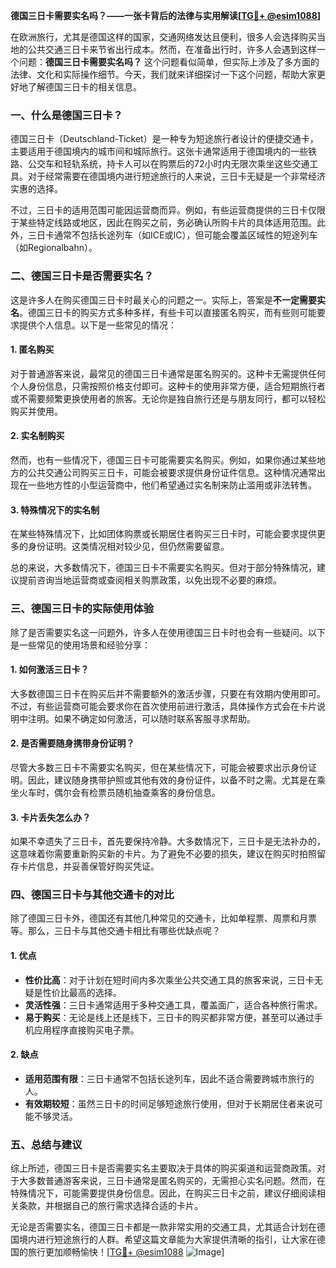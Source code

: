 **德国三日卡需要实名吗？——一张卡背后的法律与实用解读[[TG💪+ @esim1088](https://t.me/s/esim1088)]**

在欧洲旅行，尤其是德国这样的国家，交通网络发达且便利，很多人会选择购买当地的公共交通三日卡来节省出行成本。然而，在准备出行时，许多人会遇到这样一个问题：**德国三日卡需要实名吗？** 这个问题看似简单，但实际上涉及了多方面的法律、文化和实际操作细节。今天，我们就来详细探讨一下这个问题，帮助大家更好地了解德国三日卡的相关信息。

### 一、什么是德国三日卡？

德国三日卡（Deutschland-Ticket）是一种专为短途旅行者设计的便捷交通卡，主要适用于德国境内的城市间和城际旅行。这张卡通常适用于德国境内的一些铁路、公交车和轻轨系统，持卡人可以在购票后的72小时内无限次乘坐这些交通工具。对于经常需要在德国境内进行短途旅行的人来说，三日卡无疑是一个非常经济实惠的选择。

不过，三日卡的适用范围可能因运营商而异。例如，有些运营商提供的三日卡仅限于某些特定线路或地区，因此在购买之前，务必确认所购卡片的具体适用范围。此外，三日卡通常不包括长途列车（如ICE或IC），但可能会覆盖区域性的短途列车（如Regionalbahn）。

### 二、德国三日卡是否需要实名？

这是许多人在购买德国三日卡时最关心的问题之一。实际上，答案是**不一定需要实名**。德国三日卡的购买方式多种多样，有些卡可以直接匿名购买，而有些则可能要求提供个人信息。以下是一些常见的情况：

#### 1. 匿名购买
对于普通游客来说，最常见的德国三日卡通常是匿名购买的。这种卡无需提供任何个人身份信息，只需按照价格支付即可。这种卡的使用非常方便，适合短期旅行者或不需要频繁更换使用者的旅客。无论你是独自旅行还是与朋友同行，都可以轻松购买并使用。

#### 2. 实名制购买
然而，也有一些情况下，德国三日卡可能需要实名购买。例如，如果你通过某些地方的公共交通公司购买三日卡，可能会被要求提供身份证件信息。这种情况通常出现在一些地方性的小型运营商中，他们希望通过实名制来防止滥用或非法转售。

#### 3. 特殊情况下的实名制
在某些特殊情况下，比如团体购票或长期居住者购买三日卡时，可能会要求提供更多的身份证明。这类情况相对较少见，但仍然需要留意。

总的来说，大多数情况下，德国三日卡不需要实名购买。但对于部分特殊情况，建议提前咨询当地运营商或查阅相关购票政策，以免出现不必要的麻烦。

### 三、德国三日卡的实际使用体验

除了是否需要实名这一问题外，许多人在使用德国三日卡时也会有一些疑问。以下是一些常见的使用场景和经验分享：

#### 1. 如何激活三日卡？
大多数德国三日卡在购买后并不需要额外的激活步骤，只要在有效期内使用即可。不过，有些运营商可能会要求你在首次使用前进行激活，具体操作方式会在卡片说明中注明。如果不确定如何激活，可以随时联系客服寻求帮助。

#### 2. 是否需要随身携带身份证明？
尽管大多数三日卡不需要实名购买，但在某些情况下，可能会被要求出示身份证明。因此，建议随身携带护照或其他有效的身份证件，以备不时之需。尤其是在乘坐火车时，偶尔会有检票员随机抽查乘客的身份信息。

#### 3. 卡片丢失怎么办？
如果不幸遗失了三日卡，首先要保持冷静。大多数情况下，三日卡是无法补办的，这意味着你需要重新购买新的卡片。为了避免不必要的损失，建议在购买时拍照留存卡片信息，并妥善保管好购买凭证。

### 四、德国三日卡与其他交通卡的对比

除了德国三日卡外，德国还有其他几种常见的交通卡，比如单程票、周票和月票等。那么，三日卡与其他交通卡相比有哪些优缺点呢？

#### 1. 优点
- **性价比高**：对于计划在短时间内多次乘坐公共交通工具的旅客来说，三日卡无疑是性价比最高的选择。
- **灵活性强**：三日卡通常适用于多种交通工具，覆盖面广，适合各种旅行需求。
- **易于购买**：无论是线上还是线下，三日卡的购买都非常方便，甚至可以通过手机应用程序直接购买电子票。

#### 2. 缺点
- **适用范围有限**：三日卡通常不包括长途列车，因此不适合需要跨城市旅行的人。
- **有效期较短**：虽然三日卡的时间足够短途旅行使用，但对于长期居住者来说可能不够灵活。

### 五、总结与建议

综上所述，德国三日卡是否需要实名主要取决于具体的购买渠道和运营商政策。对于大多数普通游客来说，三日卡通常是匿名购买的，无需担心实名问题。然而，在特殊情况下，可能需要提供身份信息。因此，在购买三日卡之前，建议仔细阅读相关条款，并根据自己的旅行需求选择合适的卡片。

无论是否需要实名，德国三日卡都是一款非常实用的交通工具，尤其适合计划在德国境内进行短途旅行的人群。希望这篇文章能为大家提供清晰的指引，让大家在德国的旅行更加顺畅愉快！[[TG💪+ @esim1088](https://t.me/s/esim1088) ![Image](https://i.postimg.cc/4NQfJmqS/Snipaste-2025-05-13-00-14-12.png)]